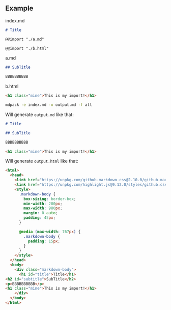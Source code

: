 <!--mdpack-ignore-->
## Example

index.md

```markdown
# Title

@@import "./a.md"

@@import "./b.html"
```

a.md

```markdown
## SubTitle

BBBBBBBBBB
```

b.html

```html
<h1 class="mine">This is my import!</h1>
```

```bash
mdpack -e index.md -o output.md -f all
```

Will generate `output.md` like that:

```markdown
# Title

## SubTitle

BBBBBBBBBB

<h1 class="mine">This is my import!</h1>
```

Will generate `output.html` like that:

```html
<html>
  <head>
    <link href="https://unpkg.com/github-markdown-css@2.10.0/github-markdown.css" rel="stylesheet" />
    <link href="https://unpkg.com/highlight.js@9.12.0/styles/github.css" rel="stylesheet" />
    <style>
      .markdown-body {
        box-sizing: border-box;
        min-width: 200px;
        max-width: 980px;
        margin: 0 auto;
        padding: 45px;
      }

      @media (max-width: 767px) {
        .markdown-body {
          padding: 15px;
        }
      }
    </style>
  </head>
  <body>
    <div class="markdown-body">
      <h1 id="title">Title</h1>
<h2 id="subtitle">SubTitle</h2>
<p>BBBBBBBBBB</p>
<h1 class="mine">This is my import!</h1>
    </div>
  </body>
</html>
```